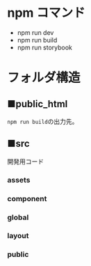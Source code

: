 # npm コマンド

- npm run dev
- npm run build
- npm run storybook

# フォルダ構造

## ■public_html

`npm run build`の出力先。

## ■src

開発用コード

### assets

### component

### global

### layout

### public
